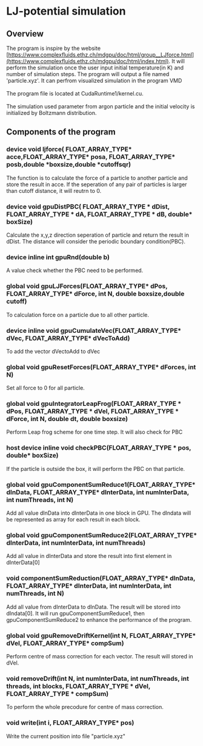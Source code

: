 # LJ-potential simulation
## Overview
The program is inspire by the website [https://www.complexfluids.ethz.ch/mdgpu/doc/html/group__LJforce.html](https://www.complexfluids.ethz.ch/mdgpu/doc/html/index.html). It will perform the simulation once the user input initial temperature(in K) and number of simulation steps. The program will output a file named 'particle.xyz'. It can perfrom visualized simulation in the program VMD<br/><br/>
The program file is located at CudaRuntime1/kernel.cu.<br/><br/>
The simulation used parameter from argon particle and the initial velocity is initialized by Boltzmann distribution.
## Components of the program
### __device__ void ljforce( FLOAT_ARRAY_TYPE* acce,FLOAT_ARRAY_TYPE* posa, FLOAT_ARRAY_TYPE* posb,double *boxsize,double *cutoffsqr)
The function is to calculate the force of a particle to another particle and store the result in acce. If the seperation of any pair of particles is larger than cutoff distance, it will reutrn to 0.
### __device__ void gpuDistPBC( FLOAT_ARRAY_TYPE * dDist, FLOAT_ARRAY_TYPE * dA, FLOAT_ARRAY_TYPE * dB, double* boxSize)
Calculate the x,y,z direction seperation of particle and return the result in dDist. The distance will consider the periodic boundary condition(PBC).
### __device__ inline int gpuRnd(double b)
A value check whether the PBC need to be performed.
### __global__ void gpuLJForces(FLOAT_ARRAY_TYPE* dPos, FLOAT_ARRAY_TYPE* dForce, int N, double boxsize,double cutoff)
To calculation force on a particle due to all other particle.
### __device__ inline void gpuCumulateVec(FLOAT_ARRAY_TYPE* dVec, FLOAT_ARRAY_TYPE* dVecToAdd)
To add the vector dVectoAdd to dVec
### __global__ void gpuResetForces(FLOAT_ARRAY_TYPE* dForces, int N)
Set all force to 0 for all particle.
### __global__ void gpuIntegratorLeapFrog(FLOAT_ARRAY_TYPE * dPos, FLOAT_ARRAY_TYPE * dVel, FLOAT_ARRAY_TYPE * dForce, int N, double dt, double boxsize)
Perform Leap frog scheme for one time step. It will also check for PBC
### __host__ __device__ inline void checkPBC(FLOAT_ARRAY_TYPE * pos, double* boxSize)
If the particle is outside the box, it will perform the PBC on that particle.
### __global__ void gpuComponentSumReduce1(FLOAT_ARRAY_TYPE* dInData, FLOAT_ARRAY_TYPE* dInterData, int numInterData, int numThreads, int N)
Add all value dInData into dInterData in one block in GPU. The dIndata will be represented as array for each result in each block.
### __global__ void gpuComponentSumReduce2(FLOAT_ARRAY_TYPE* dInterData, int numInterData, int numThreads)
Add all value in dInterData and store the result into first element in dInterData[0]
### void componentSumReduction(FLOAT_ARRAY_TYPE* dInData, FLOAT_ARRAY_TYPE* dInterData, int numInterData, int numThreads, int N)
Add all value from dInterData to dInData. The result will be stored into dIndata[0]. It will run gpuComponentSumReduce1, then gpuComponentSumReduce2 to enhance the performance of the program.
### __global__ void gpuRemoveDriftKernel(int N, FLOAT_ARRAY_TYPE* dVel, FLOAT_ARRAY_TYPE* compSum)
Perform centre of mass correction for each vector. The result will stored in dVel.
### void removeDrift(int N, int numInterData, int numThreads, int threads, int blocks, FLOAT_ARRAY_TYPE * dVel, FLOAT_ARRAY_TYPE * compSum)
To perform the whole precodure for centre of mass correction.
###  void write(int i, FLOAT_ARRAY_TYPE* pos)
Write the current position into file "particle.xyz"
